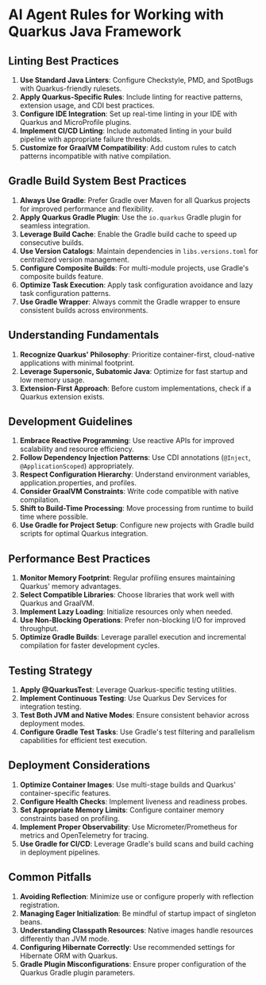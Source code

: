 # AI Agent Rules for Working with Quarkus Java Framework

## Linting Best Practices
1. **Use Standard Java Linters**: Configure Checkstyle, PMD, and SpotBugs with Quarkus-friendly rulesets.
2. **Apply Quarkus-Specific Rules**: Include linting for reactive patterns, extension usage, and CDI best practices.
3. **Configure IDE Integration**: Set up real-time linting in your IDE with Quarkus and MicroProfile plugins.
4. **Implement CI/CD Linting**: Include automated linting in your build pipeline with appropriate failure thresholds.
5. **Customize for GraalVM Compatibility**: Add custom rules to catch patterns incompatible with native compilation.

## Gradle Build System Best Practices
1. **Always Use Gradle**: Prefer Gradle over Maven for all Quarkus projects for improved performance and flexibility.
2. **Apply Quarkus Gradle Plugin**: Use the `io.quarkus` Gradle plugin for seamless integration.
3. **Leverage Build Cache**: Enable the Gradle build cache to speed up consecutive builds.
4. **Use Version Catalogs**: Maintain dependencies in `libs.versions.toml` for centralized version management.
5. **Configure Composite Builds**: For multi-module projects, use Gradle's composite builds feature.
6. **Optimize Task Execution**: Apply task configuration avoidance and lazy task configuration patterns.
7. **Use Gradle Wrapper**: Always commit the Gradle wrapper to ensure consistent builds across environments.

## Understanding Fundamentals
1. **Recognize Quarkus' Philosophy**: Prioritize container-first, cloud-native applications with minimal footprint.
2. **Leverage Supersonic, Subatomic Java**: Optimize for fast startup and low memory usage.
3. **Extension-First Approach**: Before custom implementations, check if a Quarkus extension exists.

## Development Guidelines
1. **Embrace Reactive Programming**: Use reactive APIs for improved scalability and resource efficiency.
2. **Follow Dependency Injection Patterns**: Use CDI annotations (`@Inject`, `@ApplicationScoped`) appropriately.
3. **Respect Configuration Hierarchy**: Understand environment variables, application.properties, and profiles.
4. **Consider GraalVM Constraints**: Write code compatible with native compilation.
5. **Shift to Build-Time Processing**: Move processing from runtime to build time where possible.
6. **Use Gradle for Project Setup**: Configure new projects with Gradle build scripts for optimal Quarkus integration.

## Performance Best Practices
1. **Monitor Memory Footprint**: Regular profiling ensures maintaining Quarkus' memory advantages.
2. **Select Compatible Libraries**: Choose libraries that work well with Quarkus and GraalVM.
3. **Implement Lazy Loading**: Initialize resources only when needed.
4. **Use Non-Blocking Operations**: Prefer non-blocking I/O for improved throughput.
5. **Optimize Gradle Builds**: Leverage parallel execution and incremental compilation for faster development cycles.

## Testing Strategy
1. **Apply @QuarkusTest**: Leverage Quarkus-specific testing utilities.
2. **Implement Continuous Testing**: Use Quarkus Dev Services for integration testing.
3. **Test Both JVM and Native Modes**: Ensure consistent behavior across deployment modes.
4. **Configure Gradle Test Tasks**: Use Gradle's test filtering and parallelism capabilities for efficient test execution.

## Deployment Considerations
1. **Optimize Container Images**: Use multi-stage builds and Quarkus' container-specific features.
2. **Configure Health Checks**: Implement liveness and readiness probes.
3. **Set Appropriate Memory Limits**: Configure container memory constraints based on profiling.
4. **Implement Proper Observability**: Use Micrometer/Prometheus for metrics and OpenTelemetry for tracing.
5. **Use Gradle for CI/CD**: Leverage Gradle's build scans and build caching in deployment pipelines.

## Common Pitfalls
1. **Avoiding Reflection**: Minimize use or configure properly with reflection registration.
2. **Managing Eager Initialization**: Be mindful of startup impact of singleton beans.
3. **Understanding Classpath Resources**: Native images handle resources differently than JVM mode.
4. **Configuring Hibernate Correctly**: Use recommended settings for Hibernate ORM with Quarkus.
5. **Gradle Plugin Misconfigurations**: Ensure proper configuration of the Quarkus Gradle plugin parameters.
